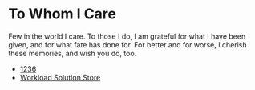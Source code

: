 # To Whom I Care

Few in the world I care. To those I do, I am grateful for what I have
been given, and for what fate has done for. For better and for worse,
I cherish these memories, and wish you do, too.

- [1236][1]
- [Workload Solution Store][2]

[1]: {filename}1236/index.html
[2]: {filename}wss/index.html
